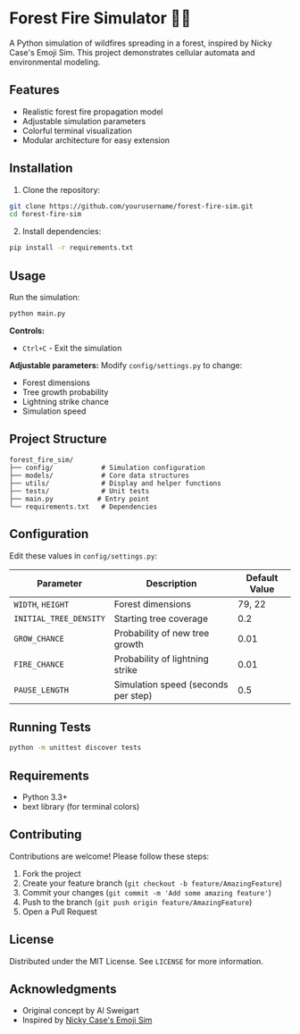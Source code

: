 # Forest Fire Simulator 🌲🔥

A Python simulation of wildfires spreading in a forest, inspired by Nicky Case's Emoji Sim. This project demonstrates cellular automata and environmental modeling.

## Features

- Realistic forest fire propagation model
- Adjustable simulation parameters
- Colorful terminal visualization
- Modular architecture for easy extension

## Installation

1. Clone the repository:
```bash
git clone https://github.com/yourusername/forest-fire-sim.git
cd forest-fire-sim
```

2. Install dependencies:
```bash
pip install -r requirements.txt
```

## Usage

Run the simulation:
```bash
python main.py
```

**Controls:**
- `Ctrl+C` - Exit the simulation

**Adjustable parameters:**
Modify `config/settings.py` to change:
- Forest dimensions
- Tree growth probability
- Lightning strike chance
- Simulation speed

## Project Structure

```
forest_fire_sim/
├── config/            # Simulation configuration
├── models/            # Core data structures
├── utils/             # Display and helper functions
├── tests/             # Unit tests
├── main.py           # Entry point
└── requirements.txt   # Dependencies
```

## Configuration

Edit these values in `config/settings.py`:

| Parameter | Description | Default Value |
|-----------|-------------|---------------|
| `WIDTH`, `HEIGHT` | Forest dimensions | 79, 22 |
| `INITIAL_TREE_DENSITY` | Starting tree coverage | 0.2 |
| `GROW_CHANCE` | Probability of new tree growth | 0.01 |
| `FIRE_CHANCE` | Probability of lightning strike | 0.01 |
| `PAUSE_LENGTH` | Simulation speed (seconds per step) | 0.5 |

## Running Tests

```bash
python -m unittest discover tests
```

## Requirements

- Python 3.3+
- bext library (for terminal colors)

## Contributing

Contributions are welcome! Please follow these steps:

1. Fork the project
2. Create your feature branch (`git checkout -b feature/AmazingFeature`)
3. Commit your changes (`git commit -m 'Add some amazing feature'`)
4. Push to the branch (`git push origin feature/AmazingFeature`)
5. Open a Pull Request

## License

Distributed under the MIT License. See `LICENSE` for more information.

## Acknowledgments

- Original concept by Al Sweigart
- Inspired by [Nicky Case's Emoji Sim](http://ncase.me/simulating/model/)

